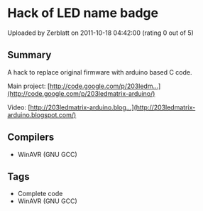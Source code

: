 # Hack of LED name badge

Uploaded by Zerblatt on 2011-10-18 04:42:00 (rating 0 out of 5)

## Summary

A hack to replace original firmware with arduino based C code.  

Main project: [http://code.google.com/p/203ledm...](http://code.google.com/p/203ledmatrix-arduino/)  

Video: [http://203ledmatrix-arduino.blog...](http://203ledmatrix-arduino.blogspot.com/)

## Compilers

- WinAVR (GNU GCC)

## Tags

- Complete code
- WinAVR (GNU GCC)
